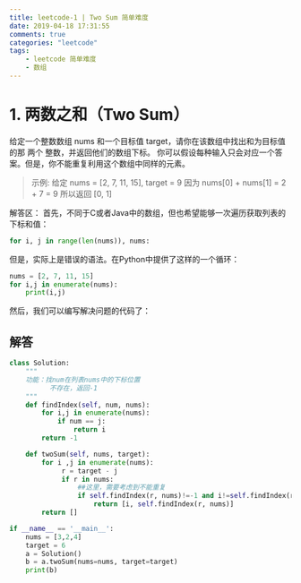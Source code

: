 ```yaml
---
title: leetcode-1 | Two Sum 简单难度
date: 2019-04-18 17:31:55
comments: true
categories: "leetcode"
tags: 
    - leetcode 简单难度
    - 数组
---
```

# 1. 两数之和（Two Sum）
给定一个整数数组 nums 和一个目标值 target，请你在该数组中找出和为目标值的那 两个 整数，并返回他们的数组下标。
你可以假设每种输入只会对应一个答案。但是，你不能重复利用这个数组中同样的元素。
><span>示例:</span>
给定 nums = [2, 7, 11, 15], target = 9
因为 nums[0] + nums[1] = 2 + 7 = 9
所以返回 [0, 1]

解答区：
首先，不同于C或者Java中的数组，但也希望能够一次遍历获取列表的下标和值：

``` python
for i, j in range(len(nums)), nums:
```
但是，实际上是错误的语法。在Python中提供了这样的一个循环：
``` python
nums = [2, 7, 11, 15]
for i,j in enumerate(nums):
    print(i,j)
```
然后，我们可以编写解决问题的代码了：
## 解答

``` python
class Solution:
    """
    功能：找num在列表nums中的下标位置
          不存在，返回-1
    """
    def findIndex(self, num, nums):
        for i,j in enumerate(nums):
            if num == j:
                return i
        return -1

    def twoSum(self, nums, target):
        for i ,j in enumerate(nums):
             r = target - j
             if r in nums:
                 ##这里，需要考虑到不能重复
                 if self.findIndex(r, nums)!=-1 and i!=self.findIndex(r, nums):
                     return [i, self.findIndex(r, nums)]
        return []

if __name__ == '__main__':
    nums = [3,2,4]
    target = 6
    a = Solution()
    b = a.twoSum(nums=nums, target=target)
    print(b)
```

